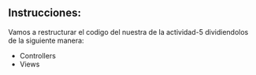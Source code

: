 ## Instrucciones:

Vamos a  restructurar el codigo del nuestra de la actividad-5 dividiendolos de la siguiente manera:

  * Controllers
  * Views
  
